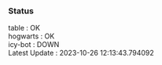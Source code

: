 ### Status


table : OK  
hogwarts : OK  
icy-bot : DOWN  
Latest Update : 2023-10-26 12:13:43.794092
